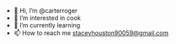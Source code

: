 - 👋 Hi, I’m @carterroger
- 👀 I’m interested in cook
- 🌱 I’m currently learning 
- 📫 How to reach me staceyhouston90059@gmail.com

<!---
carterroger/carterroger is a ✨ special ✨ repository because its `README.md` (this file) appears on your GitHub profile.
You can click the Preview link to take a look at your changes.
--->
